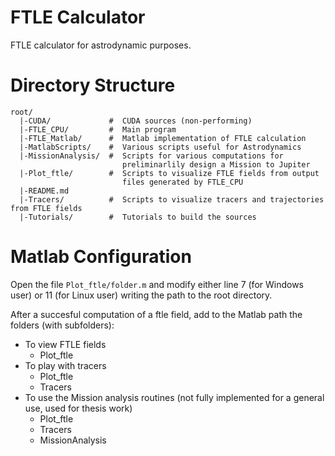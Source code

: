 FTLE Calculator
===============
FTLE calculator for astrodynamic purposes.

Directory Structure
================

    root/
      |-CUDA/             #  CUDA sources (non-performing)
      |-FTLE_CPU/         #  Main program
      |-FTLE_Matlab/      #  Matlab implementation of FTLE calculation
      |-MatlabScripts/    #  Various scripts useful for Astrodynamics
      |-MissionAnalysis/  #  Scripts for various computations for 
                             preliminarlily design a Mission to Jupiter
      |-Plot_ftle/        #  Scripts to visualize FTLE fields from output
                             files generated by FTLE_CPU
      |-README.md
      |-Tracers/          #  Scripts to visualize tracers and trajectories from FTLE fields
      |-Tutorials/        #  Tutorials to build the sources

Matlab Configuration
====================
Open the file `Plot_ftle/folder.m` and modify either line 7 (for Windows user) or 11 (for Linux user) writing the path to the root directory.

After a succesful computation of a ftle field, add to the Matlab path the folders (with subfolders):

  * To view FTLE fields
    - Plot_ftle
  * To play with tracers
    - Plot_ftle
    - Tracers
  * To use the Mission analysis routines (not fully implemented for a general use, used for thesis work)
    - Plot_ftle
    - Tracers
    - MissionAnalysis